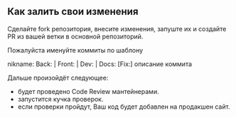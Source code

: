 ## Как залить свои изменения
Сделайте fork репозитория, внесите изменения, запуште их и создайте PR из вашей ветки в основной репозиторий.

Пожалуйста именуйте коммиты по шаблону

nikname: Back: | Front: | Dev: | Docs: [Fix:] описание коммита

Дальше произойдёт следующее:

- будет проведено Code Review мантейнерами.
- запустится кучка проверок.
- если проверки пройдут, Ваш код будет добавлен на продакшен сайт.